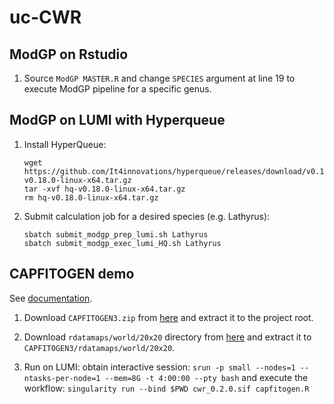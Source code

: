 # uc-CWR

## ModGP on Rstudio

1. Source `ModGP MASTER.R` and change `SPECIES` argument at line 19 to execute ModGP pipeline for a specific genus.


## ModGP on LUMI with Hyperqueue

1. Install HyperQueue:

       wget https://github.com/It4innovations/hyperqueue/releases/download/v0.18.0/hq-v0.18.0-linux-x64.tar.gz
       tar -xvf hq-v0.18.0-linux-x64.tar.gz
       rm hq-v0.18.0-linux-x64.tar.gz

2. Submit calculation job for a desired species (e.g. Lathyrus):

       sbatch submit_modgp_prep_lumi.sh Lathyrus
       sbatch submit_modgp_exec_lumi_HQ.sh Lathyrus


## CAPFITOGEN demo

See [documentation](https://www.capfitogen.net/en).

1. Download `CAPFITOGEN3.zip` from
   [here](https://drive.google.com/file/d/1EJw-XcC1NRVFS7mwzlg1VpQBpRCdfWRd/view?usp=sharing)
   and extract it to the project root.

2. Download `rdatamaps/world/20x20` directory from
   [here](https://drive.google.com/drive/folders/19bqG_Z3aFhzrCWQp1yWvMbsLivsCicHh)
   and extract it to `CAPFITOGEN3/rdatamaps/world/20x20`.

3. Run on LUMI: obtain interactive session:
   `srun -p small --nodes=1 --ntasks-per-node=1 --mem=8G -t 4:00:00 --pty bash`
   and execute the workflow:
   `singularity run --bind $PWD cwr_0.2.0.sif capfitogen.R`

